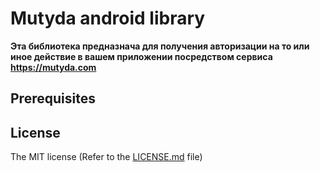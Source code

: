 # Mutyda android library
**Эта библиотека предназнача для получения авторизации на то или иное действие в вашем приложении посредством сервиса https://mutyda.com**

## Prerequisites

## License

The MIT license (Refer to the [LICENSE.md][license] file)

 [license]: https://github.com/mutyda/android-library/blob/master/LICENSE.md
